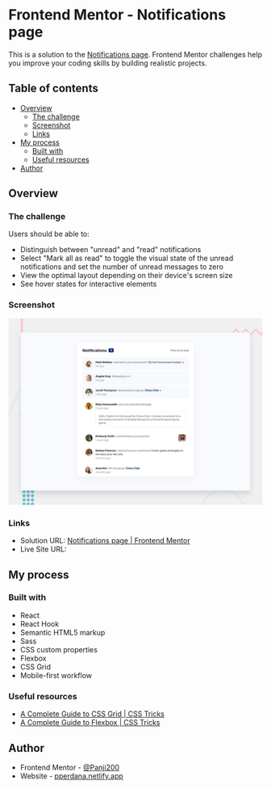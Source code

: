 # Frontend Mentor - Notifications page

This is a solution to the [Notifications page](https://www.frontendmentor.io/challenges/notifications-page-DqK5QAmKbC). Frontend Mentor challenges help you improve your coding skills by building realistic projects.

## Table of contents
- [Overview](#overview)
  - [The challenge](#the-challenge)
  - [Screenshot](#screenshot)
  - [Links](#links)
- [My process](#my-process)
  - [Built with](#built-with)
  - [Useful resources](#useful-resources)
- [Author](#author)

## Overview

### The challenge

Users should be able to:
- Distinguish between "unread" and "read" notifications
- Select "Mark all as read" to toggle the visual state of the unread notifications and set the number of unread messages to zero
- View the optimal layout depending on their device's screen size
- See hover states for interactive elements

### Screenshot

![](./src/design/desktop-preview.jpg)

### Links

- Solution URL: [Notifications page | Frontend Mentor](https://www.frontendmentor.io/challenges/notifications-page-DqK5QAmKbC)
- Live Site URL: []()

## My process

### Built with

- React
- React Hook
- Semantic HTML5 markup
- Sass
- CSS custom properties
- Flexbox
- CSS Grid
- Mobile-first workflow

### Useful resources

- [A Complete Guide to CSS Grid | CSS Tricks ](https://css-tricks.com/snippets/css/complete-guide-grid/)
- [A Complete Guide to Flexbox | CSS Tricks](https://css-tricks.com/snippets/css/a-guide-to-flexbox)

## Author

- Frontend Mentor - [@Panji200](https://www.frontendmentor.io/profile/Panji200)
- Website - [pperdana.netlify.app](https://pperdana.netlify.app)
